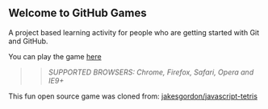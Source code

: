 ## Welcome to GitHub Games

A project based learning activity for people who are getting started with Git and GitHub.

You can play the game [here](https://Crowbotic.github.io/github-games/)

>> _*SUPPORTED BROWSERS*: Chrome, Firefox, Safari, Opera and IE9+_

This fun open source game was cloned from: [jakesgordon/javascript-tetris](https://github.com/jakesgordon/javascript-tetris)
